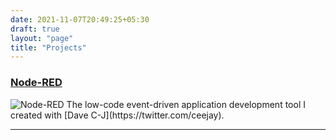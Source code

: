 ```yaml
---
date: 2021-11-07T20:49:25+05:30
draft: true
layout: "page"
title: "Projects"
---
```


### [Node-RED](/node-red)
<img src="/blog/content/2019/03/node-red-hexagon-square.png" title="Node-RED" />
The low-code event-driven application development tool I created with [Dave C-J](https://twitter.com/ceejay).

---

